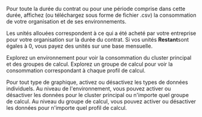 Pour toute la durée du contrat ou pour une période comprise dans cette durée, affichez (ou téléchargez sous forme de fichier .csv) la consommation de votre organisation et de ses environnements.

Les unités allouées correspondent à ce qui a été acheté par votre entreprise pour votre organisation sur la durée du contrat. Si vos unités **Restant**sont égales à 0, vous payez des unités sur une base mensuelle.

Explorez un environnement pour voir la consommation du cluster principal et des groupes de calcul. Explorez un groupe de calcul pour voir la consommation correspondant à chaque profil de calcul.

Pour tout type de graphique, activez ou désactivez les types de données individuels. Au niveau de l'environnement, vous pouvez activer ou désactiver les données pour le cluster principal ou n'importe quel groupe de calcul. Au niveau du groupe de calcul, vous pouvez activer ou désactiver les données pour n'importe quel profil de calcul.

